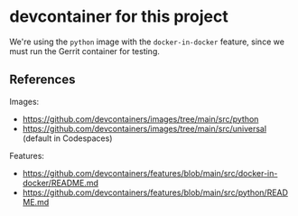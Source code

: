# devcontainer for this project

We're using the `python` image with the `docker-in-docker` feature, since we must run the Gerrit container for testing.

## References

Images:

- <https://github.com/devcontainers/images/tree/main/src/python>
- <https://github.com/devcontainers/images/tree/main/src/universal> (default in Codespaces)

Features:

- <https://github.com/devcontainers/features/blob/main/src/docker-in-docker/README.md>
- <https://github.com/devcontainers/features/blob/main/src/python/README.md>

